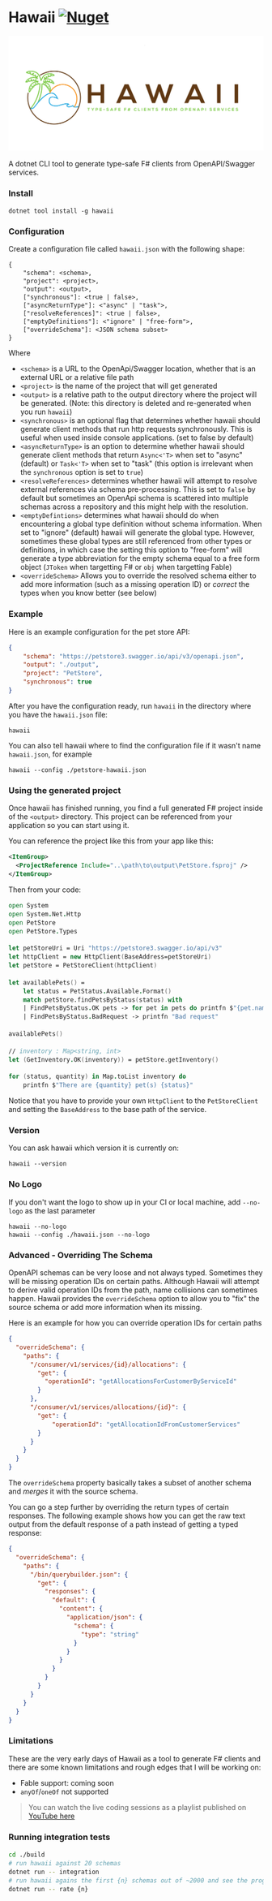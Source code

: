 # Hawaii  [![Nuget](https://img.shields.io/nuget/v/Hawaii.svg?colorB=green)](https://www.nuget.org/packages/Hawaii)

![](logo.png)

A dotnet CLI tool to generate type-safe F# clients from OpenAPI/Swagger services.

### Install

```
dotnet tool install -g hawaii
```

### Configuration

Create a configuration file called `hawaii.json` with the following shape:
```
{
    "schema": <schema>,
    "project": <project>,
    "output": <output>,
    ["synchronous"]: <true | false>,
    ["asyncReturnType"]: <"async" | "task">,
    ["resolveReferences]": <true | false>,
    ["emptyDefinitions"]: <"ignore" | "free-form">,
    ["overrideSchema"]: <JSON schema subset>
}
```
Where
 - `<schema>` is a URL to the OpenApi/Swagger location, whether that is an external URL or a relative file path
 - `<project>` is the name of the project that will get generated
 - `<output>` is a relative path to the output directory where the project will be generated. (Note: this directory is deleted and re-generated when you run `hawaii`)
 - `<synchronous>` is an optional flag that determines whether hawaii should generate client methods that run http requests synchronously. This is useful when used inside console applications. (set to false by default)
 - `<asyncReturnType>` is an option to determine whether hawaii should generate client methods that return `Async<'T>` when set to "async" (default) or `Task<'T>` when set to "task" (this option is irrelevant when the `synchronous` option is set to `true`)
 - `<resolveReferences>` determines whether hawaii will attempt to resolve external references via schema pre-processing. This is set to `false` by default but sometimes an OpenApi schema is scattered into multiple schemas across a repository and this might help with the resolution.
 - `<emptyDefintions>` determines what hawaii should do when encountering a global type definition without schema information. When set to "ignore" (default) hawaii will generate the global type. However, sometimes these global types are still referenced from other types or definitions, in which case the setting this option to "free-form" will generate a type abbreviation for the empty schema equal to a free form object (`JToken` when targetting F# or `obj` when targetting Fable)
 - `<overrideSchema>` Allows you to override the resolved schema either to add more information (such as a missing operation ID) or _correct_ the types when you know better (see below)

### Example
Here is an example configuration for the pet store API:
```json
{
    "schema": "https://petstore3.swagger.io/api/v3/openapi.json",
    "output": "./output",
    "project": "PetStore",
    "synchronous": true
}
```
After you have the configuration ready, run `hawaii` in the directory where you have the `hawaii.json` file:
```
hawaii
```
You can also tell hawaii where to find the configuration file if it wasn't name `hawaii.json`, for example
```
hawaii --config ./petstore-hawaii.json
```
### Using the generated project
Once hawaii has finished running, you find a full generated F# project inside of the `<output>` directory. This project can be referenced from your application so you can start using it.

You can reference the project like this from your app like this:
```xml
<ItemGroup>
  <ProjectReference Include="..\path\to\output\PetStore.fsproj" />
</ItemGroup>
```
Then from your code:
```fs
open System
open System.Net.Http
open PetStore
open PetStore.Types

let petStoreUri = Uri "https://petstore3.swagger.io/api/v3"
let httpClient = new HttpClient(BaseAddress=petStoreUri)
let petStore = PetStoreClient(httpClient)

let availablePets() =
    let status = PetStatus.Available.Format()
    match petStore.findPetsByStatus(status) with
    | FindPetsByStatus.OK pets -> for pet in pets do printfn $"{pet.name}"
    | FindPetsByStatus.BadRequest -> printfn "Bad request"

availablePets()

// inventory : Map<string, int>
let (GetInventory.OK(inventory)) = petStore.getInventory()

for (status, quantity) in Map.toList inventory do
    printfn $"There are {quantity} pet(s) {status}"
```
Notice that you have to provide your own `HttpClient` to the `PetStoreClient` and setting the `BaseAddress` to the base path of the service.

### Version
You can ask hawaii which version it is currently on:
```
hawaii --version
```

### No Logo
If you don't want the logo to show up in your CI or local machine, add `--no-logo` as the last parameter
```
hawaii --no-logo
hawaii --config ./hawaii.json --no-logo
```

### Advanced - Overriding The Schema
OpenAPI schemas can be very loose and not always typed. Sometimes they will be missing operation IDs on certain paths. Although Hawaii will attempt to derive valid operation IDs from the path, name collisions can sometimes happen.
Hawaii provides the `overrideSchema` option to allow you to "fix" the source schema or add more information when its missing.

Here is an example for how you can override operation IDs for certain paths
```json
{
  "overrideSchema": {
    "paths": {
      "/consumer/v1/services/{id}/allocations": {
        "get": {
          "operationId": "getAllocationsForCustomerByServiceId"
        }
      },
      "/consumer/v1/services/allocations/{id}": {
        "get": {
            "operationId": "getAllocationIdFromCustomerServices"
        }
      }
    }
  }
}
```
The `overrideSchema` property basically takes a subset of another schema and _merges_ it with the source schema.

You can go a step further by overriding the return types of certain responses. The following example shows how you can get the raw text output from the default response of a path instead of getting a typed response:
```json
{
  "overrideSchema": {
    "paths": {
      "/bin/querybuilder.json": {
        "get": {
          "responses": {
            "default": {
              "content": {
                "application/json": {
                  "schema": {
                    "type": "string"
                  }
                }
              }
            }
          }
        }
      }
    }
  }
}
```

### Limitations
These are the very early days of Hawaii as a tool to generate F# clients and there are some known limitations and rough edges that I will be working on:
 - Fable support: coming soon
 - `anyOf`/`oneOf` not supported


> You can watch the live coding sessions as a playlist published on [YouTube here](https://www.youtube.com/watch?v=8dgjD6vG7yw&list=PLBzGkJMamtz0KCkK7OFnuXyXP7yUtnt9o)

### Running integration tests
```bash
cd ./build
# run hawaii against 20 schemas
dotnet run -- integration
# run hawaii agains the first {n} schemas out of ~2000 and see the progress
dotnet run -- rate {n}
```